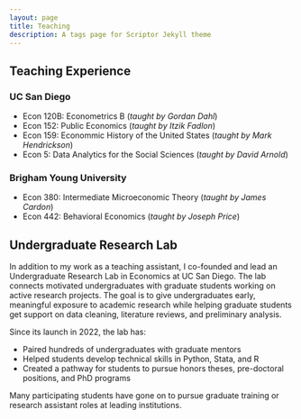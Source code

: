 ```yaml
---
layout: page
title: Teaching
description: A tags page for Scriptor Jekyll theme
---
```

## Teaching Experience
### UC San Diego
+ Econ 120B: Econometrics B (*taught by Gordan Dahl*)
+ Econ 152: Public Economics (*taught by Itzik Fadlon*)
+ Econ 159: Econommic History of the United States (*taught by Mark Hendrickson*)
+ Econ 5: Data Analytics for the Social Sciences (*taught by David Arnold*)

### Brigham Young University
+ Econ 380: Intermediate Microeconomic Theory (*taught by James Cardon*)
+ Econ 442: Behavioral Economics (*taught by Joseph Price*)

## Undergraduate Research Lab
In addition to my work as a teaching assistant, I co-founded and lead an Undergraduate Research Lab in Economics at UC San Diego. The lab connects motivated undergraduates with graduate students working on active research projects. The goal is to give undergraduates early, meaningful exposure to academic research while helping graduate students get support on data cleaning, literature reviews, and preliminary analysis.

Since its launch in 2022, the lab has:

+ Paired hundreds of undergraduates with graduate mentors
+ Helped students develop technical skills in Python, Stata, and R
+ Created a pathway for students to pursue honors theses, pre-doctoral positions, and PhD programs

Many participating students have gone on to pursue graduate training or research assistant roles at leading institutions.
